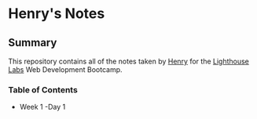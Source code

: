 # Henry's Notes
## Summary
This repository contains all of the notes taken by [Henry](https://github.com/mbahenryemeka) for the [Lighthouse Labs](https://web.compass.lighthouselabs.ca/) Web Development Bootcamp.
### Table of Contents
- Week 1
  -Day 1
  